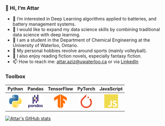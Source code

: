 ### 👋 Hi, I’m Attar

 - 🔋 I’m interested in Deep Learning algorithms applied to batteries, and battery management systems.
 - 👀 I would like to expand my data science skills by combining traditional data science with deep learning.
 - :school: I am a student in the Department of Chemical Engineering at the University of Waterloo, Ontario.
 - :volleyball: My personal hobbies revolve around sports (mainly volleyball).
 - :book: I also enjoy reading fiction novels, especially fantasy fiction.
 - 📫 How to reach me: attar.aziz@uwaterloo.ca or via [LinkedIn](https://www.linkedin.com/in/attar-aziz-che/)

### Toolbox
|Python|Pandas|TensorFlow|PyTorch|JavaScript|
|:-:|:-:|:-:|:-:|:-:|
|<img src="https://raw.githubusercontent.com/devicons/devicon/master/icons/python/python-original.svg" alt="Python Logo" width="50" height="50"/>|<img src="https://raw.githubusercontent.com/devicons/devicon/master/icons/pandas/pandas-original-wordmark.svg" alt="Pandas Logo" width="50" height="50"/>|<img src="https://raw.githubusercontent.com/devicons/devicon/master/icons/tensorflow/tensorflow-original.svg" width="45" height="45"/>|<img src="https://raw.githubusercontent.com/devicons/devicon/master/icons/pytorch/pytorch-original.svg" width="45" height="45"/>|<img src="https://raw.githubusercontent.com/devicons/devicon/master/icons/javascript/javascript-plain.svg" width="45" height="45"/>|

[![Attar's GitHub stats](https://github-readme-stats-att-ar.vercel.app/api?username=att-ar&count_private=True&show_icons=True&theme=vue&hide=contribs)](https://github.com/anuraghazra/github-readme-stats)
<!---
att-ar/att-ar is a ✨ special ✨ repository because its `README.md` (this file) appears on your GitHub profile.
You can click the Preview link to take a look at your changes.
--->
